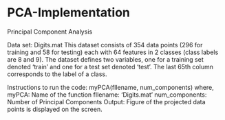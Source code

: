 # PCA-Implementation
Principal Component Analysis

Data set: Digits.mat
This dataset consists of 354 data points (296 for training and 58 for 
testing) each with 64 features in 2 classes (class labels are 8 and 9). The dataset defines two variables, 
one for a training set denoted ‘train’ and one for a test set denoted ‘test’.
The last 65th column corresponds to the label of a class. 

Instructions to run the code:
myPCA(fIlename, num_components) 
where, 
myPCA: Name of the function 
fIlename: ‘Digits.mat’ 
num_components: Number of Principal Components 
Output: Figure of the projected data points is displayed on the screen.



